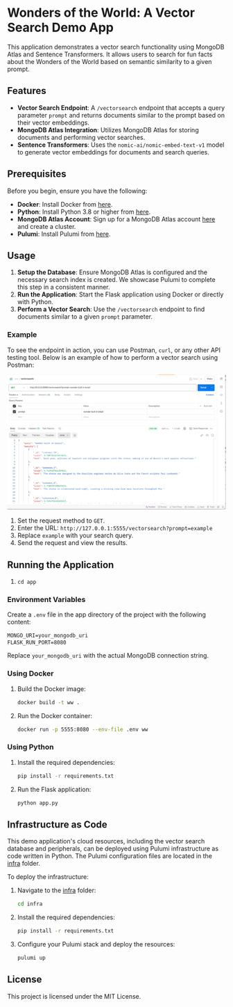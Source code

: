 # Wonders of the World: A Vector Search Demo App

This application demonstrates a vector search functionality using MongoDB Atlas and Sentence Transformers. It allows users to search for fun facts about the Wonders of the World based on semantic similarity to a given prompt.

## Features

- **Vector Search Endpoint**: A `/vectorsearch` endpoint that accepts a query parameter `prompt` and returns documents similar to the prompt based on their vector embeddings.
- **MongoDB Atlas Integration**: Utilizes MongoDB Atlas for storing documents and performing vector searches.
- **Sentence Transformers**: Uses the `nomic-ai/nomic-embed-text-v1` model to generate vector embeddings for documents and search queries.


## Prerequisites

Before you begin, ensure you have the following:

- **Docker**: Install Docker from [here](https://www.docker.com/get-started).
- **Python**: Install Python 3.8 or higher from [here](https://www.python.org/downloads/).
- **MongoDB Atlas Account**: Sign up for a MongoDB Atlas account [here](https://www.mongodb.com/cloud/atlas/register) and create a cluster.
- **Pulumi**: Install Pulumi from [here](https://www.pulumi.com/docs/get-started/install/).

## Usage

1. **Setup the Database**: Ensure MongoDB Atlas is configured and the necessary search index is created. We showcase Pulumi to complete this step in a consistent manner.
2. **Run the Application**: Start the Flask application using Docker or directly with Python.
3. **Perform a Vector Search**: Use the `/vectorsearch` endpoint to find documents similar to a given `prompt` parameter.

### Example

To see the endpoint in action, you can use Postman, `curl`,  or any other API testing tool. Below is an example of how to perform a vector search using Postman:

![Postman Example](assets/postman.png)

1. Set the request method to `GET`.
2. Enter the URL: `http://127.0.0.1:5555/vectorsearch?prompt=example`
3. Replace `example` with your search query.
4. Send the request and view the results.

## Running the Application

1. `cd app`


### Environment Variables

Create a `.env` file in the app directory of the project with the following content:

```
MONGO_URI=your_mongodb_uri
FLASK_RUN_PORT=8080
```

Replace `your_mongodb_uri` with the actual MongoDB connection string.

### Using Docker

1. Build the Docker image:
    ```sh
    docker build -t ww .
    ```
2. Run the Docker container:
    ```sh
    docker run -p 5555:8080 --env-file .env ww
    ```

### Using Python

1. Install the required dependencies:
    ```sh
    pip install -r requirements.txt
    ```
2. Run the Flask application:
    ```sh
    python app.py
    ```

## Infrastructure as Code

This demo application's cloud resources, including the vector search database and peripherals, can be deployed using Pulumi infrastructure as code written in Python. The Pulumi configuration files are located in the [infra](./infra/) folder.

To deploy the infrastructure:

1. Navigate to the [infra](./infra/) folder:
    ```sh
    cd infra
    ```
2. Install the required dependencies:
    ```sh
    pip install -r requirements.txt
    ```
3. Configure your Pulumi stack and deploy the resources:
    ```sh
    pulumi up
    ```

## License

This project is licensed under the MIT License.

